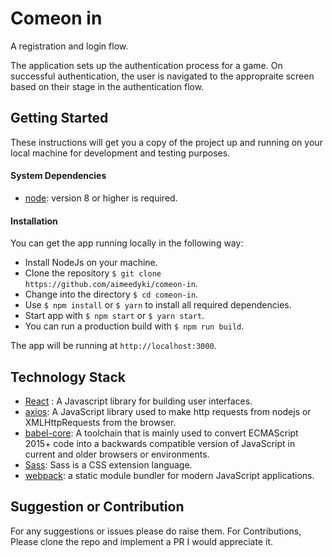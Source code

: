# Comeon in
A registration and login flow.

The application sets up the authentication process for a game. On successful authentication, the user is navigated to the appropraite screen based on their stage in the authentication flow.

## Getting Started

These instructions will get you a copy of the project up and running on your local machine for development and testing purposes.

#### System Dependencies

- [node](https://nodejs.org/en/download/): version 8 or higher is required.

#### Installation

You can get the app running locally in the following way:
- Install NodeJs on your machine.
- Clone the repository `$ git clone https://github.com/aimeedyki/comeon-in`.
- Change into the directory `$ cd comeon-in`.
- Use `$ npm install` or `$ yarn` to install all required dependencies.
- Start app with `$ npm start` or `$ yarn start`.
- You can run a production build with `$ npm run build`.

The app will be running at `http://localhost:3000`.

## Technology Stack

- [React](https://www.npmjs.com/package/react) : A Javascript library for building user interfaces.
- [axios](https://www.npmjs.com/package/axios): A JavaScript library used to make http requests from nodejs or XMLHttpRequests from the browser.
- [babel-core](https://www.npmjs.com/package/@babel/core): A toolchain that is mainly used to convert ECMAScript 2015+ code into a backwards compatible version of JavaScript in current and older browsers or environments.
- [Sass](https://sass-lang.com/): Sass is a CSS extension language.
- [webpack](https://webpack.js.org/): a static module bundler for modern JavaScript applications.


## Suggestion or Contribution
For any suggestions or issues please do raise them. For Contributions, Please clone the repo and implement a PR I would appreciate it.


